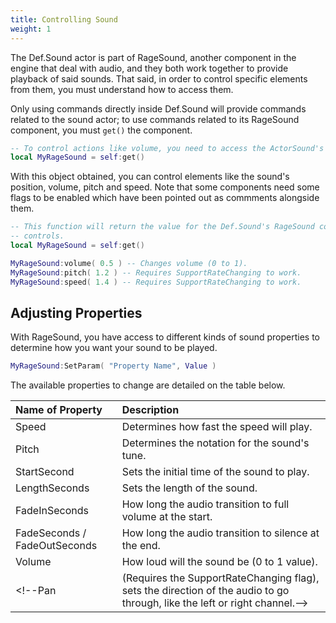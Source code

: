 ```yaml
---
title: Controlling Sound
weight: 1
---
```


The Def.Sound actor is part of RageSound, another component in the engine that deal with audio, and they both work
together to provide playback of said sounds. That said, in order to control specific elements from them, you must
understand how to access them.

Only using commands directly inside Def.Sound will provide commands related to the sound actor; to use commands
related to its RageSound component, you must `get()` the component.

```lua
-- To control actions like volume, you need to access the ActorSound's RageSound, by using the get function.
local MyRageSound = self:get()
```

With this object obtained, you can control elements like the sound's position, volume, pitch and speed.
Note that some components need some flags to be enabled which have been pointed out as commments alongside them.
```lua
-- This function will return the value for the Def.Sound's RageSound component, which allows for expanded
-- controls.
local MyRageSound = self:get()

MyRageSound:volume( 0.5 ) -- Changes volume (0 to 1).
MyRageSound:pitch( 1.2 ) -- Requires SupportRateChanging to work.
MyRageSound:speed( 1.4 ) -- Requires SupportRateChanging to work.
```

## Adjusting Properties

With RageSound, you have access to different kinds of sound properties to determine how you want your sound to be played.

```lua
MyRageSound:SetParam( "Property Name", Value )
```

The available properties to change are detailed on the table below.

| Name of Property | Description |
| :--------------- | :---------- | 
Speed | Determines how fast the speed will play.
Pitch | Determines the notation for the sound's tune.
StartSecond | Sets the initial time of the sound to play.
LengthSeconds | Sets the length of the sound.
FadeInSeconds | How long the audio transition to full volume at the start.
FadeSeconds / FadeOutSeconds | How long the audio transition to silence at the end.
Volume | How loud will the sound be (0 to 1 value).
<!--Pan | (Requires the SupportRateChanging flag), sets the direction of the audio to go through, like the left or right channel.-->